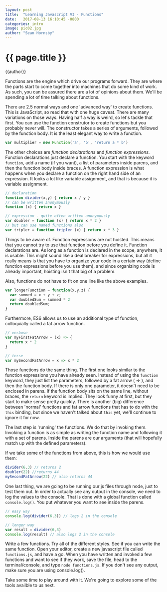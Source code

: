 ```yaml
---
layout: post
title:  "Learning Javascript VI - Functions"
date:   2017-08-13 16:10:45 -0800
categories: intro
image: pic02.jpg
author: "Sean Hornsby"
---
```


{{ page.title }}
================
{{author}}

Functions are the engine which drive our programs forward. They are where the parts start to come together into machines that do some kind of work. As such, you can be assured there are a lot of opinions about them. We'll be spending a lot of time talking about functions.

There are 2.5 normal ways and one 'advanced way' to create functions. This is JavaScript, so read that with one huge caveat. There are many variations on those ways. Having half a way is weird, so let's tackle that first. You can use the function construtor to create functions but you probably never will. The constructor takes a series of arguments, followed by the function body. It is the least elegant way to write a function.

```javascript
var multiplier = new Function('a', 'b', 'return a * b')
```

The other choices are _function declarations_ and _function expressions_. Function declarations just declare a function. You start with the keyword `function`, add a name (if you want), a list of parameters inside parens, and then the function body inside braces. A function expression is what happens when you declare a function on the right hand side of an expression. It looks a lot like variable assignment, and that is because it is variable assignment.

```javascript
// declaration
function divider(x,y) { return x / y }
// can be written anonymously 
function (x) { return x }

// expression - quite often written anonymously
var doubler = function (x) { return x * 2 }
// but can use named functions also
var tripler = function tripler (x) { return x * 3 }

```

Things to be aware of. Function expressions are not hoisted. This means that you cannot try to use that function before you define it. Function declarations are. As long as a function is declared in the scope, anywhere, it is usable. This might sound like a deal breaker for expressions, but all it really means is that you have to organize your code in a certain way (define function expressions before you use them), and since organizing code is already important, hoisting isn't that big of a problem.

Also, functions do not have to fit on one line like the above examples.

```javascript
var longerFunction = function(x,y,z) {
  var summed = x + y + z;
  var doubledSum = summed * 2
  return doubledSum;
}
```

Furthermore, ES6 allows us to use an additional type of function, colloquially called a fat arrow function.

```javascript
// verbose
var myFirstFatArrow = (x) => {
  return x * 2
}

// terse
var mySecondFatArrow = x => x * 2
```
Those functions do the same thing. The first one looks similar to the function expressions you have already seen. Instead of using the `function` keyword, they just list the parameters, followed by a fat arrow ( => ), and then the function body. If there is only one parameter, it doesn't need to be enclosed in parens. If the function body sits on the same line, without braces, the `return` keyword is implied. They look funny at first, but they start to make sense pretty quickly. There is another (big) difference between 'normal' functions and fat arrow functions that has to do with the `this` binding, but since we haven't talked about `this` yet, we'll continue to ignore it for now.

The last step is 'running' the functions. We do that by invoking them. Invoking a function is as simple as writing the function name and following it with a set of parens. Inside the parens are our arguments (that will hopefully match up with the defined parameters).

If we take some of the functions from above, this is how we would use them:

```javascript
divider(6,3) // returns 2
doubler(22) //returns 44
mySecondFatArrow(22) // also returns 44
```

One last thing, we are going to be running our js files through node, just to test them out. In order to actually see any output in the console, we need to log the values to the console. That is done with a global function called `console.log()`. You put whatever you want to see inside the parens.

```javascript
// easy way
console.log(divider(6,3)) // logs 2 in the console

// longer way
var result = divider(6,3)
console.log(result) // also logs 2 in the console
```

Write a few functions. Try all of the different styles. See if you can write the same function. Open your editor, create a new javascript file called `functions.js`, and have a go. When you have written and invoked a few functions and want to see if they work, save the file, head to the terminal/console, and type `node functions.js`. If you don't see any output, make sure you are using console.log().

Take some time to play around with it. We're going to explore some of the tools availble to us next. 